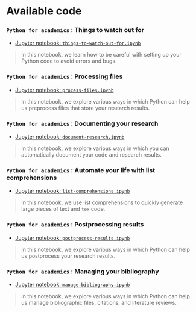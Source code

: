 # Available code

### `Python for academics` : Things to watch out for

- [Jupyter notebook: `things-to-watch-out-for.ipynb`](things-to-watch-out-for.ipynb)

> In this notebook, we learn how to be careful with setting up your Python code to avoid errors and bugs.

### `Python for academics` : Processing files

- [Jupyter notebook: `process-files.ipynb`](process-files.ipynb)

> In this notebook, we explore various ways in which Python can help us preprocess files that store your research results.

### `Python for academics` : Documenting your research

- [Jupyter notebook: `document-research.ipynb`](document-research.ipynb)

> In this notebook, we explore various ways in which you can automatically document your code and research results.

### `Python for academics` : Automate your life with list comprehensions

- [Jupyter notebook: `list-comprehensions.ipynb`](list-comprehensions.ipynb)

> In this notebook, we use list comprehensions to quickly generate large pieces of text and `tex` code. 

### `Python for academics` : Postprocessing results

- [Jupyter notebook: `postprocess-results.ipynb`](postprocess-results.ipynb)

> In this notebook, we explore various ways in which Python can help us postprocess your research results.

### `Python for academics` : Managing your bibliography

- [Jupyter notebook: `manage-bibliography.ipynb`](manage-bibliography.ipynb)

> In this notebook, we explore various ways in which Python can help us manage bibliographic files, citations, and literature reviews.

